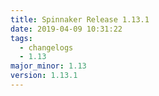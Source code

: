 ```yaml
---
title: Spinnaker Release 1.13.1
date: 2019-04-09 10:31:22
tags:
  - changelogs
  - 1.13
major_minor: 1.13
version: 1.13.1
---
```


<script src="https://gist.github.com/spinnaker-release/fa0ac36aaf1a7daaa4320241beaf435d.js"/>
